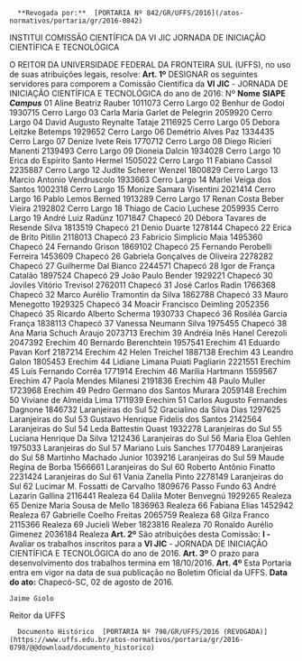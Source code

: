       **Revogada por:**  [PORTARIA Nº 842/GR/UFFS/2016](/atos-normativos/portaria/gr/2016-0842) 

   INSTITUI COMISSÃO CIENTÍFICA DA VI JIC JORNADA DE INICIAÇÃO CIENTÍFICA E TECNOLÓGICA  

 O REITOR DA UNIVERSIDADE FEDERAL DA FRONTEIRA SUL (UFFS), no uso de suas atribuições legais, resolve:   **Art. 1º** DESIGNAR os seguintes servidores para comporem a Comissão Científica da **VI JIC** - JORNADA DE INICIAÇÃO CIENTÍFICA E TECNOLÓGICA do ano de 2016:     Nº   **Nome**    **SIAPE**     ***Campus***      01   Aline Beatriz Rauber   1011073   Cerro Largo     02   Benhur de Godoi   1930715   Cerro Largo     03   Carla Maria Garlet de Pelegrin   2059920   Cerro Largo     04   David Augusto Reynalte Tataje   2116925   Cerro Largo     05   Debora Leitzke Betemps   1929652   Cerro Largo     06   Demétrio Alves Paz   1334435   Cerro Largo     07   Denize Ivete Reis   1770712   Cerro Largo     08   Diego Ricieri Manenti   2139493   Cerro Largo     09   Dioneia Dalcin   1934028   Cerro Largo     10   Erica do Espirito Santo Hermel   1505022   Cerro Largo     11   Fabiano Cassol   2235887   Cerro Largo     12   Judite Scherer Wenzel   1800829   Cerro Largo     13   Marcio Antonio Vendruscolo   1933663   Cerro Largo     14   Marlei Veiga dos Santos   1002318   Cerro Largo     15   Monize Samara Visentini   2021414   Cerro Largo     16   Pablo Lemos Berned   1913289   Cerro Largo     17   Renan Costa Beber Vieira   2192802   Cerro Largo     18   Thiago de Cacio Luchese   2059935   Cerro Largo     19   André Luiz Radünz   1071847   Chapecó     20   Débora Tavares de Resende Silva   1813519   Chapecó     21   Denio Duarte   1278144   Chapecó     22   Erica de Brito Pitilin   2118013   Chapecó     23   Fabrício Simplicio Maia   1495360   Chapecó     24   Fernando Grison   1869102   Chapecó     25   Fernando Perobelli Ferreira   1453609   Chapecó     26   Gabriela Gonçalves de Oliveira   2278282   Chapecó     27   Guilherme Dal Bianco   2244571   Chapecó     28   Igor de França Catalão   1897524   Chapecó     29   João Paulo Bender   1929221   Chapecó     30   Joviles Vitório Trevisol   2762011   Chapecó     31   José Carlos Radin   1766368   Chapecó     32   Marco Aurélio Tramontin da Silva   1862788   Chapecó     33   Mauro Menegotto   1929325   Chapecó     34   Moacir Francisco Deimling   2052356   Chapecó     35   Ricardo Alberto Scherma   1930733   Chapecó     36   Rosiléa Garcia França   1838113   Chapecó     37   Vanessa Neumann Silva   1975455   Chapecó     38   Ana Maria Schuch Araujo   2073713   Erechim     39   Andréia Inês Hanel Cerezoli   2047392   Erechim     40   Bernardo Berenchtein   1957541   Erechim     41   Eduardo Pavan Korf   2187214   Erechim     42   Helen Treichel   1887138   Erechim     43   Leandro Galon   1805453   Erechim     44   Lidiane Limana Puiati Pagliarin   2221551   Erechim     45   Luís Fernando Corrêa   1771914   Erechim     46   Marília Hartmann   1559567   Erechim     47   Paola Mendes Milanesi   2191836   Erechim     48   Paulo Muller   1723968   Erechim     49   Pedro Germano dos Santos Murara   2059148   Erechim     50   Viviane de Almeida Lima   1711939   Erechim     51   Carlos Augusto Fernandes Dagnone   1846732   Laranjeiras do Sul     52   Gracialino da Silva Dias   1297625   Laranjeiras do Sul     53   Gustavo Henrique Fidelis dos Santos   2142564   Laranjeiras do Sul     54   Leda Battestin Quast   1932278   Laranjeiras do Sul     55   Luciana Henrique Da Silva   1212436   Laranjeiras do Sul     56   Maria Eloa Gehlen   1975033   Laranjeiras do Sul     57   Mariano Luis Sanches   1770489   Laranjeiras do Sul     58   Martinho Machado Junior   1039216   Laranjeiras do Sul     59   Maude Regina de Borba   1566661   Laranjeiras do Sul     60   Roberto Antônio Finatto   2231424   Laranjeiras do Sul     61   Vania Zanella Pinto   2278149   Laranjeiras do Sul     62   Lucimar M. Fossatti de Carvalho   1809676   Passo Fundo     63   André Lazarin Gallina   2116441   Realeza     64   Dalila Moter Benvegnú   1929265   Realeza     65   Denize Maria Sousa de Mello   1836963   Realeza     66   Fabiana Elias   1452942   Realeza     67   Gabrielle Coelho Freitas   2065759   Realeza     68   Gilza Franco   2115366   Realeza     69   Jucieli Weber   1823816   Realeza     70   Ronaldo Aurélio Gimenez   2036184   Realeza       **Art. 2º** São atribuições desta Comissão: **I -** Avaliar os trabalhos inscritos para a **VI JIC** - JORNADA DE INICIAÇÃO CIENTÍFICA E TECNOLÓGICA do ano de 2016.   **Art. 3º** O prazo para desenvolvimento dos trabalhos termina em 18/10/2016.   **Art. 4º** Esta Portaria entra em vigor na data de sua publicação no Boletim Oficial da UFFS.      **Data do ato:** Chapecó-SC, 02 de agosto de 2016.   
 

    Jaime Giolo   
 Reitor da UFFS 

      Documento Histórico  [PORTARIA Nº 798/GR/UFFS/2016 (REVOGADA)](https://www.uffs.edu.br/atos-normativos/portaria/gr/2016-0798/@@download/documento_historico)     
      